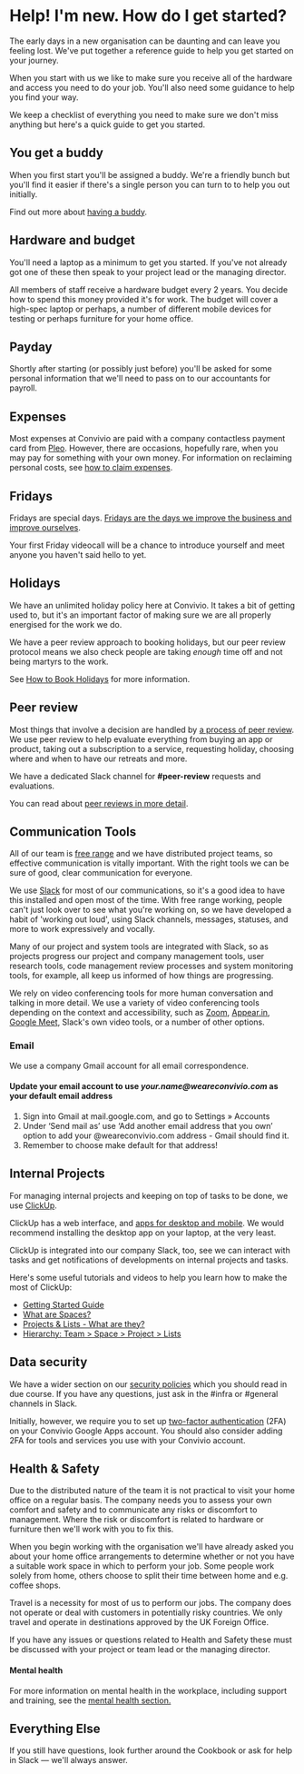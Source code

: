 # Help! I'm new. How do I get started?

The early days in a new organisation can be daunting and can leave you feeling lost. We've put together a reference guide to help you get started on your journey.

When you start with us we like to make sure you receive all of the hardware and access you need to do your job. You'll also need some guidance to help you find your way.

We keep a checklist of everything you need to make sure we don't miss anything but here's a quick guide to get you started.

## You get a buddy

When you first start you'll be assigned a buddy. We're a friendly bunch but you'll find it easier if there's a single person you can turn to to help you out initially.

Find out more about [having a buddy](having-a-buddy.md).

## Hardware and budget

You'll need a laptop as a minimum to get you started. If you've not already got one of these then speak to your project lead or the managing director.

All members of staff receive a hardware budget every 2 years. You decide how to spend this money provided it's for work. The budget will cover a high-spec laptop or perhaps, a number of different mobile devices for testing or perhaps furniture for your home office.

## Payday

Shortly after starting \(or possibly just before\) you'll be asked for some personal information that we'll need to pass on to our accountants for payroll.

## Expenses

Most expenses at Convivio are paid with a company contactless payment card from [Pleo](https://www.pleo.io/). However, there are occasions, hopefully rare, when you may pay for something with your own money. For information on reclaiming personal costs, see [how to claim expenses](submit-expenses.md).

## Fridays

Fridays are special days. [Fridays are the days we improve the business and improve ourselves](convivio-fridays.md).

Your first Friday videocall will be a chance to introduce yourself and meet anyone you haven't said hello to yet.

## Holidays

We have an unlimited holiday policy here at Convivio. It takes a bit of getting used to, but it's an important factor of making sure we are all properly energised for the work we do.

We have a peer review approach to booking holidays, but our peer review protocol means we also check people are taking _enough_ time off and not being martyrs to the work.

See [How to Book Holidays](taking-time-off-work/holiday.md#requesting-holiday) for more information.

## Peer review

Most things that involve a decision are handled by [a process of peer review](peer-reviews.md). We use peer review to help evaluate everything from buying an app or product, taking out a subscription to a service, requesting holiday, choosing where and when to have our retreats and more.

We have a dedicated Slack channel for **\#peer-review** requests and evaluations.

You can read about [peer reviews in more detail](peer-reviews.md).

## Communication Tools

All of our team is [free range](https://blog.weareconvivio.com/free-range-working-an-introduction-27eb178db97c) and we have distributed project teams, so effective communication is vitally important. With the right tools we can be sure of good, clear communication for everyone.

We use [Slack](https://slack.com/) for most of our communications, so it's a good idea to have this installed and open most of the time. With free range working, people can't just look over to see what you're working on, so we have developed a habit of 'working out loud', using Slack channels, messages, statuses, and more to work expressively and vocally.

Many of our project and system tools are integrated with Slack, so as projects progress our project and company management tools, user research tools, code management review processes and system monitoring tools, for example, all keep us informed of how things are progressing.

We rely on video conferencing tools for more human conversation and talking in more detail. We use a variety of video conferencing tools depending on the context and accessibility, such as [Zoom](https://zoom.us/), [Appear.in](https://appear.in/), [Google Meet](https://meet.google.com/), Slack's own video tools, or a number of other options.

### Email

We use a company Gmail account for all email correspondence.

#### Update your email account to use _your.name@weareconvivio.com_ as your default email address

1. Sign into Gmail at mail.google.com, and go to Settings » Accounts 
2. Under ‘Send mail as’ use ‘Add another email address that you own’ option to add your @weareconvivio.com address - Gmail should find it. 
3. Remember to choose make default for that address!

## Internal Projects

For managing internal projects and keeping on top of tasks to be done, we use [ClickUp](https://clickup.com/).

ClickUp has a web interface, and [apps for desktop and mobile](https://clickup.com/apps). We would recommend installing the desktop app on your laptop, at the very least.

ClickUp is integrated into our company Slack, too, see we can interact with tasks and get notifications of developments on internal projects and tasks.

Here's some useful tutorials and videos to help you learn how to make the most of ClickUp:

* [Getting Started Guide](https://docs.clickup.com/getting-started/getting-started-guide)
* [What are Spaces?](https://docs.clickup.com/general/what-are-spaces)
* [Projects & Lists - What are they?](https://docs.clickup.com/general/projects-lists-what-are-they)
* [Hierarchy: Team &gt; Space &gt; Project &gt; Lists](https://docs.clickup.com/general/hierarchy-team-space-project-lists)

## Data security

We have a wider section on our [security policies](team-policies/security-policy/) which you should read in due course. If you have any questions, just ask in the \#infra or \#general channels in Slack.

Initially, however, we require you to set up [two-factor authentication](team-policies/security-policy/two-factor-authentication-2fa.md) \(2FA\) on your Convivio Google Apps account. You should also consider adding 2FA for tools and services you use with your Convivio account.

## Health & Safety

Due to the distributed nature of the team it is not practical to visit your home office on a regular basis. The company needs you to assess your own comfort and safety and to communicate any risks or discomfort to management. Where the risk or discomfort is related to hardware or furniture then we'll work with you to fix this.

When you begin working with the organisation we'll have already asked you about your home office arrangements to determine whether or not you have a suitable work space in which to perform your job. Some people work solely from home, others choose to split their time between home and e.g. coffee shops.

Travel is a necessity for most of us to perform our jobs. The company does not operate or deal with customers in potentially risky countries. We only travel and operate in destinations approved by the UK Foreign Office.

If you have any issues or questions related to Health and Safety these must be discussed with your project or team lead or the managing director.

#### Mental health

For more information on mental health in the workplace, including support  and training, see the [mental health section.](mental-health/)

## Everything Else

If you still have questions, look further around the Cookbook or ask for help in Slack — we'll always answer.



